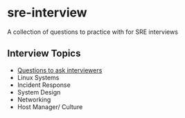 # sre-interview
A collection of questions to practice with for SRE interviews

## Interview Topics
* [Questions to ask interviewers](questions-to-ask-interviewers.md)
* Linux Systems
* Incident Response
* System Design
* Networking
* Host Manager/ Culture
